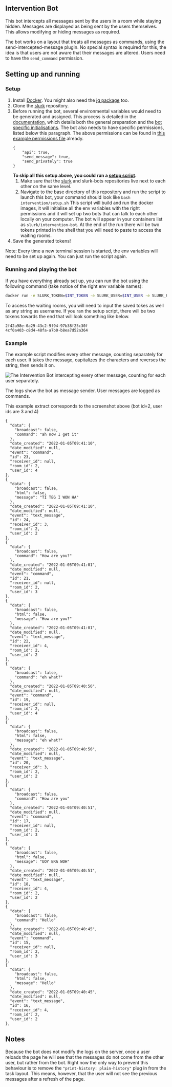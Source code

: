 ## Intervention Bot

This bot intercepts all messages sent by the users in a room while staying hidden. Messages are displayed as being sent by the users themselves. This allows modifying or hiding messages as required.

The bot works on a layout that treats all messages as commands, using the send-intercepted-message plugin. No special syntax is required for this, the idea is that users are not aware that their messages are altered. Users need to have the `send_command` permission.

## Setting up and running

### Setup 

1. Install [Docker](https://docs.docker.com/get-docker/). You might also need the [jq package](https://stedolan.github.io/jq/download/) too. 
2. Clone the [slurk](https://github.com/clp-research/slurk) repository.
3. Before running the bot, several environmental variables would need to be generated and assigned. This process is detailed in the [documentation](https://clp-research.github.io/slurk/slurk_gettingstarted.html), which details both the general preparation and the [bot specific initialisations](https://clp-research.github.io/slurk/slurk_gettingstarted.html#chatting-with-a-bot). The bot also needs to have specific permissions, listed below this paragraph. The above permissions can be found in [this example permissions file](https://github.com/clp-research/slurk-bots/blob/master/intervention/intervention_bot_permissions.json) already.  
    ```
    {
        "api": true,
        "send_message": true,
        "send_privately": true
    }
    ```
    **To skip all this setup above, you could run a [setup script](https://github.com/clp-research/slurk-bots/blob/master/intervention/setup.sh).** 
    1. Make sure that the [slurk](https://github.com/clp-research/slurk) and slurk-bots repositories live next to each other on the same level.
    2. Navigate to the base directory of this repository and run the script to launch this bot, your command should look like ```bash intervention/setup.sh``` 
    This script will build and run the docker images, it will initialise all the env variables with the right permissions and it will set up two bots that can talk to each other locally on your computer. The bot will appear in your containers list as ```slurk/intervention-bot```. At the end of the run there will be two tokens printed in the shell that you will need to paste to access the waiting rooms. 
4. Save the generated tokens!

Note: Every time a new terminal session is started, the env variables will need to be set up again. You can just run the script again. 
    
### Running and playing the bot

If you have everything already set up, you can run the bot using the following command (take notice of the right env variable names):    
```bash
docker run -e SLURK_TOKEN=$INT_TOKEN -e SLURK_USER=$INT_USER -e SLURK_PORT=5000 -e TASK_ID=$TASK_ID --net="host" slurk/intervention-bot &
```

To access the waiting rooms, you will need to input the saved tokes as well as any string as username. If you ran the setup script, there will be two tokens towards the end that will look something like below.
```
2f42a98e-0a29-43c2-9f94-97b38f25c30f
4cf0a403-c8d4-48fa-a7b0-b8ea7d52a364
```

### Example

The example script modifies every other message, counting separately for each user. It takes the message, capitalizes the characters and reverses the string, then sends it on.

![The Intervention Bot intercepting every other message, counting for each user separately.](screenshot-example-intervention.png)

The logs show the bot as message sender. User messages are logged as commands.

This example extract corresponds to the screenshot above (bot id=2, user ids are 3 and 4)

```
{
  "data": {
    "broadcast": false,
    "command": "ah now I get it"
  },
  "date_created": "2022-01-05T09:41:10",
  "date_modified": null,
  "event": "command",
  "id": 23,
  "receiver_id": null,
  "room_id": 2,
  "user_id": 4
},
{
  "data": {
    "broadcast": false,
    "html": false,
    "message": "TI TEG I WON HA"
  },
  "date_created": "2022-01-05T09:41:10",
  "date_modified": null,
  "event": "text_message",
  "id": 24,
  "receiver_id": 3,
  "room_id": 2,
  "user_id": 2
},
{
  "data": {
    "broadcast": false,
    "command": "How are you?"
  },
  "date_created": "2022-01-05T09:41:01",
  "date_modified": null,
  "event": "command",
  "id": 21,
  "receiver_id": null,
  "room_id": 2,
  "user_id": 3
},
{
  "data": {
    "broadcast": false,
    "html": false,
    "message": "How are you?"
  },
  "date_created": "2022-01-05T09:41:01",
  "date_modified": null,
  "event": "text_message",
  "id": 22,
  "receiver_id": 4,
  "room_id": 2,
  "user_id": 2
},
{
  "data": {
    "broadcast": false,
    "command": "eh what?"
  },
  "date_created": "2022-01-05T09:40:56",
  "date_modified": null,
  "event": "command",
  "id": 19,
  "receiver_id": null,
  "room_id": 2,
  "user_id": 4
},
{
  "data": {
    "broadcast": false,
    "html": false,
    "message": "eh what?"
  },
  "date_created": "2022-01-05T09:40:56",
  "date_modified": null,
  "event": "text_message",
  "id": 20,
  "receiver_id": 3,
  "room_id": 2,
  "user_id": 2
},
{
  "data": {
    "broadcast": false,
    "command": "How are you"
  },
  "date_created": "2022-01-05T09:40:51",
  "date_modified": null,
  "event": "command",
  "id": 17,
  "receiver_id": null,
  "room_id": 2,
  "user_id": 3
},
{
  "data": {
    "broadcast": false,
    "html": false,
    "message": "UOY ERA WOH"
  },
  "date_created": "2022-01-05T09:40:51",
  "date_modified": null,
  "event": "text_message",
  "id": 18,
  "receiver_id": 4,
  "room_id": 2,
  "user_id": 2
},
{
  "data": {
    "broadcast": false,
    "command": "Hello"
  },
  "date_created": "2022-01-05T09:40:45",
  "date_modified": null,
  "event": "command",
  "id": 15,
  "receiver_id": null,
  "room_id": 2,
  "user_id": 3
},
{
  "data": {
    "broadcast": false,
    "html": false,
    "message": "Hello"
  },
  "date_created": "2022-01-05T09:40:45",
  "date_modified": null,
  "event": "text_message",
  "id": 16,
  "receiver_id": 4,
  "room_id": 2,
  "user_id": 2
},
```

## Notes

Because the bot does not modify the logs on the server, once a user reloads the page he will see that the messages do not come from the other user, but rather from the bot. Right now the only way to prevent this behaviour is to remove the `"print-history: plain-history"` plug in from the task layout. This means, however, that the user will not see the previous messages after a refresh of the page.